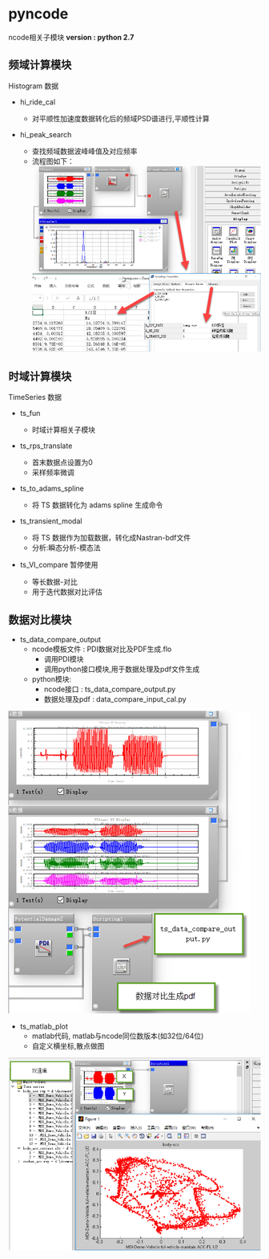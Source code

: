# pyncode
ncode相关子模块
__version : python 2.7__

## 频域计算模块
Histogram 数据
+ hi_ride_cal 
	+ 对平顺性加速度数据转化后的频域PSD谱进行,平顺性计算  


+ hi_peak_search 
	+ 查找频域数据波峰峰值及对应频率
	+ 流程图如下：
![hi_peak_search](./README/hi_peak_search.png)


## 时域计算模块
TimeSeries 数据

+ ts_fun
	+ 时域计算相关子模块

+ ts_rps_translate 
	+ 首末数据点设置为0
	+ 采样频率微调

+ ts_to_adams_spline
	+ 将 TS 数据转化为 adams spline 生成命令

+ ts_transient_modal
	+ 将 TS 数据作为加载数据，转化成Nastran-bdf文件
	+ 分析:瞬态分析-模态法

+ ts_VI_compare 暂停使用
	+ 等长数据-对比
	+ 用于迭代数据对比评估

## 数据对比模块
+ ts_data_compare_output
	+ ncode模板文件 : PDI数据对比及PDF生成.flo
		+ 调用PDI模块
		+ 调用python接口模块,用于数据处理及pdf文件生成
	+ python模块:
		+ ncode接口 		: ts_data_compare_output.py
		+ 数据处理及pdf 	: data_compare_input_cal.py

![ts_data_compare_output](./README/ts_data_compare_output.png)


+ ts_matlab_plot
	+ matlab代码, matlab与ncode同位数版本(如32位/64位)
	+ 自定义横坐标,散点做图

![ts_matlab_plot](./README/ts_matlab_plot.png)
